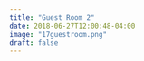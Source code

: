 ```yaml
---
title: "Guest Room 2"
date: 2018-06-27T12:00:48-04:00
image: "17guestroom.png"
draft: false
---
```

